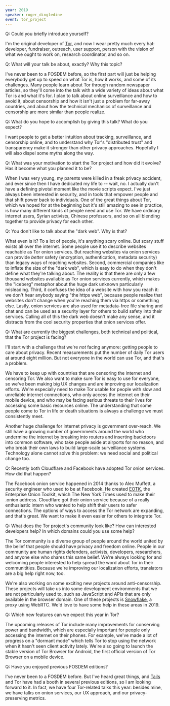 ```yaml
---
year: 2019
speaker: roger_dingledine
event: tor_project
---
```


Q: Could you briefly introduce yourself?

I'm the original developer of [Tor](https://www.torproject.org/), and now I wear pretty much every hat:
developer, fundraiser, outreach, user support, person with the vision
of what we ought to work on, research coordinator, and so on.

Q: What will your talk be about, exactly? Why this topic?

I've never been to a FOSDEM before, so the first part will just be helping
everybody get up to speed on what Tor is, how it works, and some of its
challenges. Many people learn about Tor through random newspaper articles,
so they'll come into the talk with a wide variety of ideas about what
Tor is and what it's for. I plan to talk about online surveillance and
how to avoid it, about censorship and how it isn't just a problem for
far-away countries, and about how the technical mechanics of surveillance
and censorship are more similar than people realize.

Q: What do you hope to accomplish by giving this talk? What do you expect?

I want people to get a better intuition about tracking, surveillance,
and censorship online, and to understand why Tor's "distributed trust"
and transparency make it stronger than other privacy approaches.
Hopefully I will also dispel some myths along the way.

Q: What was your motivation to start the Tor project and how did it evolve? Has it become what you planned it to be?

When I was very young, my parents were killed in a freak privacy accident,
and ever since then I have dedicated my life to -- wait, no. I actually
don't have a defining pivotal moment like the movie scripts expect. I've
just always been interested in security, and in tools that empower people
and that shift power back to individuals. One of the great things about
Tor, which we hoped for at the beginning but it's still amazing to see
in practice, is how many different kinds of people need and use Tor. We
have ordinary internet users, Syrian activists, Chinese professors,
and so on all blending together to provide privacy for each other.

Q: You don't like to talk about the "dark web". Why is that?

What even is it? To a lot of people, it's anything scary online. But
scary stuff exists all over the internet. Some people use it to describe
websites reachable as Tor onion services. But reaching websites via
onion services can provide *better* safety (encryption, authentication,
metadata security) than legacy ways of reaching websites. Second,
commercial companies like to inflate the size of the "dark web", which
is easy to do when they don't define what they're talking about. The
reality is that there are only a few thousand websites available as
Tor onion services currently, which makes the "iceberg" metaphor about
the huge dark unknown particularly misleading. Third, it confuses the
idea of a website with how you reach it: we don't hear anybody saying
"the https web", because people realize that websites don't change when
you're reaching them via https or something else. Lastly, onion services
are also used for metadata-free file sharing and chat and can be used as
a security layer for others to build safety into their services. Calling
all of this the dark web doesn't make any sense, and it distracts from
the cool security properties that onion services offer.

Q: What are currently the biggest challenges, both technical and political, that the Tor project is facing?

I'll start with a challenge that we're *not* facing anymore: getting
people to care about privacy. Recent measurements put the number of
daily Tor users at around eight million. But not everyone in the world
can use Tor, and that's a problem.

We have to keep up with countries that are censoring the internet and
censoring Tor. We also want to make sure Tor is easy to use for everyone,
so we've been making big UX changes and are improving our localization
efforts. We're especially need to make Tor usable for people with slow
and unreliable internet connections, who only access the internet on
their mobile device, and who may be facing serious threats to their lives
for accessing some basic resources online. The understanding that some
people come to Tor in life or death situations is always a challenge we
must consistently meet.

Another huge challenge for internet privacy is government over-reach. We
still have a growing number of governments around the world who undermine
the internet by breaking into routers and inserting backdoors into common
software, who take people aside at airports for no reason, and who break
their own laws to build large-scale surveillance systems. Technology
alone cannot solve this problem: we need social and political change too.

Q: Recently both Cloudflare and Facebook have adopted Tor onion services. How did that happen?

The Facebook onion service happened in 2014 thanks to Alec Muffett,
a security engineer who used to be at Facebook. He created [EOTK](https://github.com/alecmuffett/eotk),
the Enterprise Onion Toolkit, which The New York Times used to make
their .onion address. Cloudflare got their onion service because of
a really enthusiastic intern who wanted to help shift their users to
safer connections. The options of ways to access the Tor network are
expanding, and that's great. We want to make it even easier for others
to integrate Tor.

Q: What does the Tor project's community look like? How can interested developers help? In which domains could you use some help?

The Tor community is a diverse group of people around the world united
by the belief that people should have privacy and freedom online. People
in our community are human rights defenders, activists, developers,
researchers, and anyone else who shares this same belief. We're always
looking for and welcoming people interested to help spread the word about
Tor in their communitities. Because we're improving our localization
efforts, translators are a big help right now, too.

We're also working on some exciting new projects around
anti-censorship. These projects will take us into some development
environments that we are not particularly used to, such as JavaScript
and APIs that are only available in the browser domain. One of these projects is [Snowflake](https://snowflake.torproject.org/), a proxy using WebRTC. We'd love to have some help in these areas in 2019.

Q: Which new features can we expect this year in Tor?

The upcoming releases of Tor include many improvements for conserving
power and bandwidth, which are especially important for people only
accessing the internet on their phones. For example, we've made a
lot of progress on a "dormant mode" which tells Tor to stop using the
network when it hasn't seen client activity lately. We're also going
to launch the stable version of Tor Browser for Android, the first
official version of Tor Browser on a mobile device.

Q: Have you enjoyed previous FOSDEM editions?

I've never been to a FOSDEM before. But I've heard great things, and
[Tails](https://tails.boum.org/) and Tor have had a booth in several previous editions, so I am
looking forward to it. In fact, we have four Tor-related talks this
year: besides mine, we have talks on onion services, our UX approach,
and our privacy-preserving metrics.
